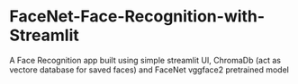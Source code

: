 # FaceNet-Face-Recognition-with-Streamlit
A Face Recognition app built using simple streamlit UI, ChromaDb (act as vectore database for saved faces) and FaceNet vggface2 pretrained model
